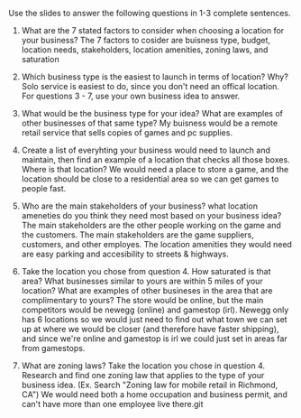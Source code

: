 Use the slides to answer the following questions in 1-3 complete sentences.

1. What are the 7 stated factors to consider when choosing a location for your business?
The 7 factors to cosider are buisness type, budget, location needs, stakeholders, location amenities, zoning laws, and saturation
2. Which business type is the easiest to launch in terms of location? Why?
Solo service is easiest to do, since you don't need an offical location.
For questions 3 - 7, use your own business idea to answer.

3. What would be the business type for your idea? What are examples of other businesses of that same type?
My buisness would be a remote retail service that sells copies of games and pc supplies.

4. Create a list of everyhting your business would need to launch and maintain, then find an example of a location that checks all those boxes. Where is that location? We would need a place to store a game, and the location should be close to a residential area so we can get games to people fast.

5. Who are the main stakeholders of your business? what location ameneties do you think they need most based on your business idea?
The main stakeholders are the other people working on the game and the customers. The main stakeholders are the game suppliers, customers, and other employes. The location amenities they would need are easy parking and accesibility to streets & highways.

6. Take the location you chose from question 4. How saturated is that area? What businesses similar to yours are within 5 miles of your location? What are examples of other busineses in the area that are complimentary to yours? The store would be online, but the main competitors would be newegg (online) and gamestop (irl). Newegg only has 6 locations so we would just need to find out what town we can set up at where we would be closer (and therefore have faster shipping), and since we're online and gamestop is irl we could just set in areas far from gamestops.

7. What are zoning laws? Take the location you chose in question 4. Research and find one zoning law that applies to the type of your business idea.
(Ex. Search "Zoning law for mobile retail in Richmond, CA")
We would need both a home occupation and business permit, and can't have more than one employee live there.git